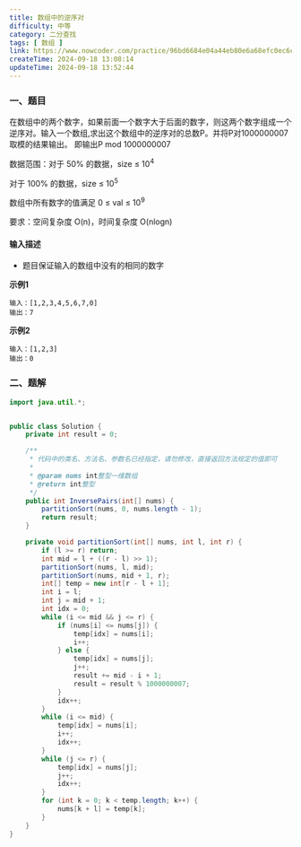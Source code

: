 ```yaml
---
title: 数组中的逆序对
difficulty: 中等
category: 二分查找
tags: [ 数组 ]
link: https://www.nowcoder.com/practice/96bd6684e04a44eb80e6a68efc0ec6c5
createTime: 2024-09-18 13:08:14
updateTime: 2024-09-18 13:52:44
---
```


### 一、题目

在数组中的两个数字，如果前面一个数字大于后面的数字，则这两个数字组成一个逆序对。输入一个数组,求出这个数组中的逆序对的总数P。并将P对1000000007取模的结果输出。 即输出P mod 1000000007

数据范围：对于 50% 的数据，size ≤ 10<sup>4</sup>

对于 100% 的数据，size ≤ 10<sup>5</sup>

数组中所有数字的值满足 0 ≤ val ≤ 10<sup>9</sup>

要求：空间复杂度 O(n)，时间复杂度 O(nlogn)

#### 输入描述

- 题目保证输入的数组中没有的相同的数字

**示例1**

```
输入：[1,2,3,4,5,6,7,0]
输出：7
```

**示例2**

```
输入：[1,2,3]
输出：0
```

### 二、题解

```java
import java.util.*;


public class Solution {
    private int result = 0;

    /**
     * 代码中的类名、方法名、参数名已经指定，请勿修改，直接返回方法规定的值即可
     *
     * @param nums int整型一维数组
     * @return int整型
     */
    public int InversePairs(int[] nums) {
        partitionSort(nums, 0, nums.length - 1);
        return result;
    }

    private void partitionSort(int[] nums, int l, int r) {
        if (l >= r) return;
        int mid = l + ((r - l) >> 1);
        partitionSort(nums, l, mid);
        partitionSort(nums, mid + 1, r);
        int[] temp = new int[r - l + 1];
        int i = l;
        int j = mid + 1;
        int idx = 0;
        while (i <= mid && j <= r) {
            if (nums[i] <= nums[j]) {
                temp[idx] = nums[i];
                i++;
            } else {
                temp[idx] = nums[j];
                j++;
                result += mid - i + 1;
                result = result % 1000000007;
            }
            idx++;
        }
        while (i <= mid) {
            temp[idx] = nums[i];
            i++;
            idx++;
        }
        while (j <= r) {
            temp[idx] = nums[j];
            j++;
            idx++;
        }
        for (int k = 0; k < temp.length; k++) {
            nums[k + l] = temp[k];
        }
    }
}
```